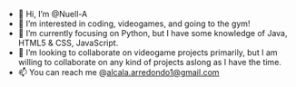 - 👋 Hi, I’m @Nuell-A
- 👀 I’m interested in coding, videogames, and going to the gym!
- 🌱 I’m currently focusing on Python, but I have some knowledge of Java, HTML5 & CSS, JavaScript.
- 💞️ I’m looking to collaborate on videogame projects primarily, but I am willing to collaborate on any kind of projects aslong as I have the time.
- 📫 You can reach me @alcala.arredondo1@gmail.com

<!---
Nuell-A/Nuell-A is a ✨ special ✨ repository because its `README.md` (this file) appears on your GitHub profile.
You can click the Preview link to take a look at your changes.
--->
